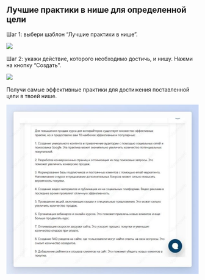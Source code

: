 ﻿ ## Лучшие практики в нише для определенной цели
Шаг 1: выбери шаблон “Лучшие практики в нише”.

![](../_media/Aspose.Words.b3890fd8-f8e5-4425-8ccc-acae17986637.093.png)

Шаг 2: укажи действие, которого необходимо достичь, и нишу. Нажми на кнопку “Создать”.

![](../_media/Aspose.Words.b3890fd8-f8e5-4425-8ccc-acae17986637.094.png)

Получи самые эффективные практики для достижения поставленной цели в твоей нише.

![](../_media/Aspose.Words.b3890fd8-f8e5-4425-8ccc-acae17986637.095.jpeg)

